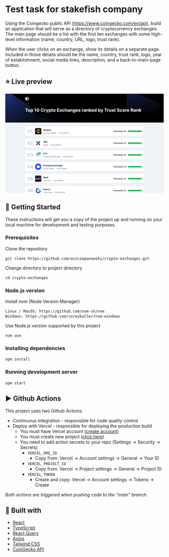 # Test task for stakefish company

Using the Coingecko public API (https://www.coingecko.com/en/api), build an application that will serve as a directory of cryptocurrency exchanges. The main page should be a list with the first ten exchanges with some high-level information (name, country, URL, logo, trust rank).

When the user clicks on an exchange, show its details on a separate page. Included in those details should be the name, country, trust rank, logo, year of establishment, social media links, description, and a back-to-main-page button.

## ⭐ Live preview
[![Demo](preview.png)](https://cryptoex-artes.vercel.app/)

## 🧐 Getting Started
These instructions will get you a copy of the project up and running on your local machine for development and testing purposes.

### Prerequisites

Clone the repository
```
git clone https://github.com/aszczepanowski/crypto-exchanges.git
```
Change directory to project directory
```
cd crypto-exchanges
```

### Node.js version

Install nvm (Node Version Manager)
```
Linux / MacOS: https://github.com/nvm-sh/nvm
Windows: https://github.com/coreybutler/nvm-windows
```

Use Node.js version supported by this project
```
nvm use
```

### Installing dependencies
```
npm install
```

### Running development server

```
npm start
```

## ▶️ Github Actions

This project uses two Github Actions:
* Continuous integration - responsible for code quality control
* Deploy with Vercel - responsible for deploying the production build
  * You must have Vercel account [(create account)](https://vercel.com/signup)
  * You must create new project [(click here)](https://vercel.com/new)
  * You need to add action secrets to your repo (Settings -> Security -> Secrets)
    * `VERCEL_ORG_ID`
      * Copy from: Vercel -> Account settings -> General -> Your ID
    * `VERCEL_PROJECT_ID`
      * Copy from: Vercel -> Project settings -> General -> Project ID
    * `VERCEL_TOKEN`
      * Create and copy: Vercel -> Account settings -> Tokens -> Create

*Both actions are triggered when pushing code to the "main" branch.*

## 🤝 Built with
* [React](https://reactjs.org/)
* [TypeScript](https://www.typescriptlang.org/)
* [React Query](https://react-query-v3.tanstack.com/)
* [Axios](https://github.com/axios/axios)
* [Tailwind CSS](https://tailwindcss.com/)
* [CoinGecko API](https://www.coingecko.com/en/api)
